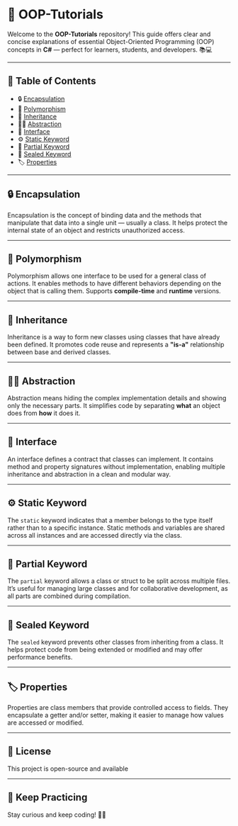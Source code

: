 # 🧠 OOP-Tutorials

Welcome to the **OOP-Tutorials** repository! This guide offers clear and concise explanations of essential Object-Oriented Programming (OOP) concepts in **C#** — perfect for learners, students, and developers. 📚💻

---

## 📌 Table of Contents

- 🔒 [Encapsulation](#encapsulation)
- 🔁 [Polymorphism](#polymorphism)
- 🧬 [Inheritance](#inheritance)
- 🕵️‍♂️ [Abstraction](#abstraction)
- 📃 [Interface](#interface)
- ⚙️ [Static Keyword](#static-keyword)
- 🧩 [Partial Keyword](#partial-keyword)
- 🚫 [Sealed Keyword](#sealed-keyword)
- 🏷️ [Properties](#properties)

---

## 🔒 Encapsulation

Encapsulation is the concept of binding data and the methods that manipulate that data into a single unit — usually a class. It helps protect the internal state of an object and restricts unauthorized access.

---

## 🔁 Polymorphism

Polymorphism allows one interface to be used for a general class of actions. It enables methods to have different behaviors depending on the object that is calling them. Supports **compile-time** and **runtime** versions.

---

## 🧬 Inheritance

Inheritance is a way to form new classes using classes that have already been defined. It promotes code reuse and represents a **"is-a"** relationship between base and derived classes.

---

## 🕵️‍♂️ Abstraction

Abstraction means hiding the complex implementation details and showing only the necessary parts. It simplifies code by separating **what** an object does from **how** it does it.

---

## 📃 Interface

An interface defines a contract that classes can implement. It contains method and property signatures without implementation, enabling multiple inheritance and abstraction in a clean and modular way.

---

## ⚙️ Static Keyword

The `static` keyword indicates that a member belongs to the type itself rather than to a specific instance. Static methods and variables are shared across all instances and are accessed directly via the class.

---

## 🧩 Partial Keyword

The `partial` keyword allows a class or struct to be split across multiple files. It’s useful for managing large classes and for collaborative development, as all parts are combined during compilation.

---

## 🚫 Sealed Keyword

The `sealed` keyword prevents other classes from inheriting from a class. It helps protect code from being extended or modified and may offer performance benefits.

---

## 🏷️ Properties

Properties are class members that provide controlled access to fields. They encapsulate a getter and/or setter, making it easier to manage how values are accessed or modified.

---

## 📄 License

This project is open-source and available

---

## 🎯 Keep Practicing

Stay curious and keep coding! 🚀✨
